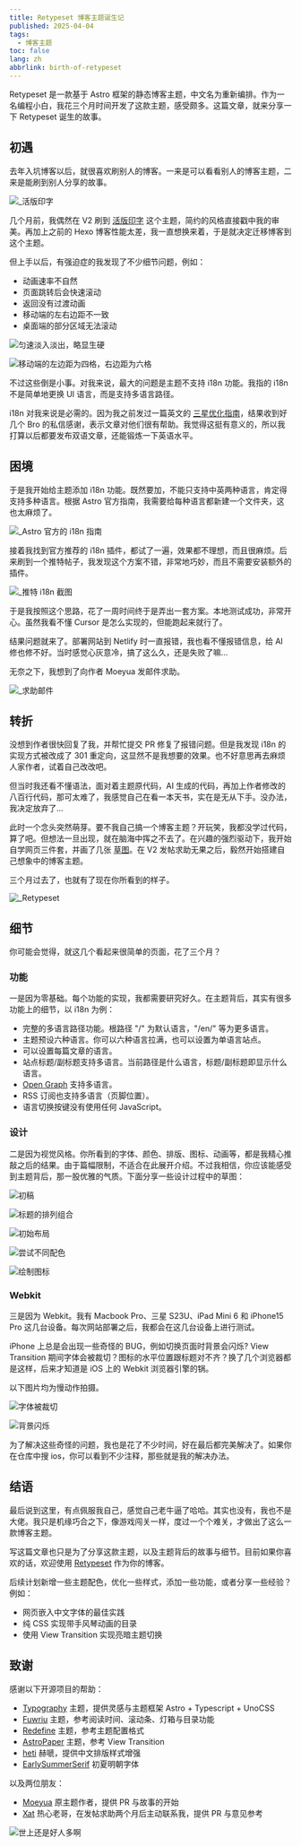 ```yaml
---
title: Retypeset 博客主题诞生记
published: 2025-04-04
tags:
  - 博客主题
toc: false
lang: zh
abbrlink: birth-of-retypeset
---
```


Retypeset 是一款基于 Astro 框架的静态博客主题，中文名为重新编排。作为一名编程小白，我花三个月时间开发了这款主题，感受颇多。这篇文章，就来分享一下 Retypeset 诞生的故事。

## 初遇

去年入坑博客以后，就很喜欢刷别人的博客。一来是可以看看别人的博客主题，二来是能刷到别人分享的故事。

![_活版印字](https://image.radishzz.cc/birth-of-retypeset/typograph.webp)

几个月前，我偶然在 V2 刷到 [活版印字](https://astro-theme-typography.vercel.app/) 这个主题，简约的风格直接戳中我的审美。再加上之前的 Hexo 博客性能太差，我一直想换来着，于是就决定迁移博客到这个主题。

但上手以后，有强迫症的我发现了不少细节问题，例如：

- 动画速率不自然
- 页面跳转后会快速滚动
- 返回没有过渡动画
- 移动端的左右边距不一致
- 桌面端的部分区域无法滚动

![匀速淡入淡出，略显生硬](https://image.radishzz.cc/birth-of-retypeset/unnatural-animation-rate.gif)

![移动端的左边距为四格，右边距为六格](https://image.radishzz.cc/birth-of-retypeset/different-margins.webp)

不过这些倒是小事。对我来说，最大的问题是主题不支持 i18n 功能。我指的 i18n 不是简单地更换 UI 语言，而是支持多语言路径。

i18n 对我来说是必需的。因为我之前发过一篇英文的 [三星优化指南](https://radishzz.cc/posts/d88c9984/)，结果收到好几个 Bro 的私信感谢，表示文章对他们很有帮助。我觉得这挺有意义的，所以我打算以后都要发布双语文章，还能锻炼一下英语水平。

## 困境

于是我开始给主题添加 i18n 功能。既然要加，不能只支持中英两种语言，肯定得支持多种语言。根据 Astro 官方指南，我需要给每种语言都新建一个文件夹，这也太麻烦了。

![_Astro 官方的 i18n 指南](https://image.radishzz.cc/birth-of-retypeset/astro-i18n-guide.webp)

接着我找到官方推荐的 i18n 插件，都试了一遍，效果都不理想，而且很麻烦。后来刷到一个推特帖子，我发现这个方案不错，非常地巧妙，而且不需要安装额外的插件。

![_推特 i18n 截图](https://image.radishzz.cc/birth-of-retypeset/twitter-i18n.webp)

 于是我按照这个思路，花了一周时间终于是弄出一套方案。本地测试成功，非常开心。虽然我看不懂 Cursor 是怎么实现的，但能跑起来就行了。

 结果问题就来了。部署网站到 Netlify 时一直报错，我也看不懂报错信息，给 AI 修也修不好。当时感觉心灰意冷，搞了这么久，还是失败了嘛…

 无奈之下，我想到了向作者 Moeyua 发邮件求助。

![_求助邮件](https://image.radishzz.cc/birth-of-retypeset/mail-to-moeyua.webp)

## 转折

没想到作者很快回复了我，并帮忙提交 PR 修复了报错问题。但是我发现 i18n 的实现方式被改成了 301 重定向，这显然不是我想要的效果。也不好意思再去麻烦人家作者，试着自己改改吧。

但当时我还看不懂语法，面对着主题原代码，AI 生成的代码，再加上作者修改的八百行代码，那可太难了，我感觉自己在看一本天书，实在是无从下手。没办法，我决定放弃了…

此时一个念头突然萌芽。要不我自己搞一个博客主题？开玩笑，我都没学过代码，算了吧。但想法一旦出现，就在脑海中挥之不去了。在兴趣的强烈驱动下，我开始自学网页三件套，并画了几张 [草图](https://www.v2ex.com/t/1100131)。在 V2 发帖求助无果之后，毅然开始搭建自己想象中的博客主题。

三个月过去了，也就有了现在你所看到的样子。

![_Retypeset](https://image.radishzz.cc/birth-of-retypeset/retypeset-en-desktop.webp)

## 细节

你可能会觉得，就这几个看起来很简单的页面，花了三个月？

### 功能

一是因为零基础。每个功能的实现，我都需要研究好久。在主题背后，其实有很多功能上的细节，以 i18n 为例：

- 完整的多语言路径功能。根路径 "/" 为默认语言，"/en/" 等为更多语言。
- 主题预设六种语言。你可以六种语言拉满，也可以设置为单语言站点。
- 可以设置每篇文章的语言。
- 站点标题/副标题支持多语言。当前路径是什么语言，标题/副标题即显示什么语言。
- [Open Graph](https://x.com/radishzz_?t=sGFn6BhNbDmIiHDUR1vU0g&s=09) 支持多语言。
- RSS 订阅也支持多语言（页脚位置）。
- 语言切换按键没有使用任何 JavaScript。

### 设计

二是因为视觉风格。你所看到的字体、颜色、排版、图标、动画等，都是我精心推敲之后的结果。由于篇幅限制，不适合在此展开介绍。不过我相信，你应该能感受到主题背后，那一股优雅的气质。下面分享一些设计过程中的草图：

![初稿](https://image.radishzz.cc/birth-of-retypeset/draft-01.webp)

![标题的排列组合](https://image.radishzz.cc/birth-of-retypeset/draft-04.webp)

![初始布局](https://image.radishzz.cc/birth-of-retypeset/draft-02.webp)

![尝试不同配色](https://image.radishzz.cc/birth-of-retypeset/draft-03.webp)

![绘制图标](https://image.radishzz.cc/birth-of-retypeset/draft-05.webp)

### Webkit

三是因为 Webkit。我有 Macbook Pro、三星 S23U、iPad Mini 6 和 iPhone15 Pro 这几台设备。每次网站部署之后，我都会在这几台设备上进行测试。

iPhone 上总是会出现一些奇怪的 BUG，例如切换页面时背景会闪烁? View Transition 期间字体会被裁切？图标的水平位置跟标题对不齐？换了几个浏览器都是这样，后来才知道是 iOS 上的 Webkit 浏览器引擎的锅。

以下图片均为慢动作拍摄。

![字体被裁切](https://image.radishzz.cc/birth-of-retypeset/bug-01.gif)

![背景闪烁](https://image.radishzz.cc/birth-of-retypeset/bug-02.gif)

为了解决这些奇怪的问题，我也是花了不少时间，好在最后都完美解决了。如果你在仓库中搜 ios，你可以看到不少注释，那些就是我的解决办法。

## 结语

最后说到这里，有点佩服我自己，感觉自己老牛逼了哈哈。其实也没有，我也不是大佬。我只是机缘巧合之下，像游戏闯关一样，度过一个个难关，才做出了这么一款博客主题。

写这篇文章也只是为了分享这款主题，以及主题背后的故事与细节。目前如果你喜欢的话，欢迎使用 [Retypeset](https://github.com/radishzzz/astro-theme-retypeset) 作为你的博客。

后续计划新增一些主题配色，优化一些样式，添加一些功能，或者分享一些经验？例如：

- 网页嵌入中文字体的最佳实践
- 纯 CSS 实现带手风琴动画的目录
- 使用 View Transition 实现亮暗主题切换

## 致谢

感谢以下开源项目的帮助：

- [Typography](https://github.com/moeyua/astro-theme-typography) 主题，提供灵感与主题框架 Astro + Typescript + UnoCSS
- [Fuwriu](https://github.com/saicaca/fuwari) 主题，参考阅读时间、滚动条、灯箱与目录功能
- [Redefine](Redefine) 主题，参考主题配置格式
- [AstroPaper](https://github.com/satnaing/astro-paper) 主题，参考 View Transition
- [heti](https://github.com/sivan/heti) 赫嗁，提供中文排版样式增强
- [EarlySummerSerif](https://github.com/GuiWonder/EarlySummerSerif) 初夏明朝字体

以及两位朋友：

- [Moeyua](https://github.com/moeyua) 原主题作者，提供 PR 与故事的开始
- [Xat](https://github.com/withxat) 热心老哥，在发帖求助两个月后主动联系我，提供 PR 与意见参考

![世上还是好人多啊](https://image.radishzz.cc/birth-of-retypeset/xat-help.webp)
